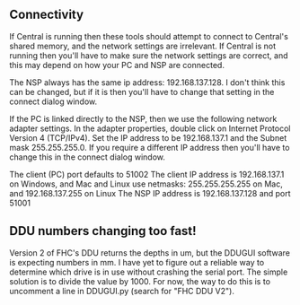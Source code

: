 ## Connectivity

If Central is running then these tools should attempt to connect to Central's shared memory, and the network settings are irrelevant. If Central is not running then you'll have to make sure the network settings are correct, and this may depend on how your PC and NSP are connected.

The NSP always has the same ip address: 192.168.137.128. I don't think this can be changed, but if it is then you'll have to change that setting in the connect dialog window.

If the PC is linked directly to the NSP, then we use the following network adapter settings. In the adapter properties,  double click on Internet Protocol Version 4 (TCP/IPv4). Set the IP address to be 192.168.137.1 and the Subnet mask 255.255.255.0.  If you require a different IP address then you'll have to change this in the connect dialog window.

The client (PC) port defaults to 51002
The client IP address is 192.168.137.1 on Windows, and Mac and Linux use netmasks: 255.255.255.255 on Mac, and 192.168.137.255 on Linux
The NSP IP address is 192.168.137.128 and port 51001 

## DDU numbers changing too fast!

Version 2 of FHC's DDU returns the depths in um, but the DDUGUI software is expecting numbers in mm. I have yet to figure out a reliable way to determine which drive is in use without crashing the serial port. The simple solution is to divide the value by 1000. For now, the way to do this is to uncomment a line in DDUGUI.py (search for "FHC DDU V2").

